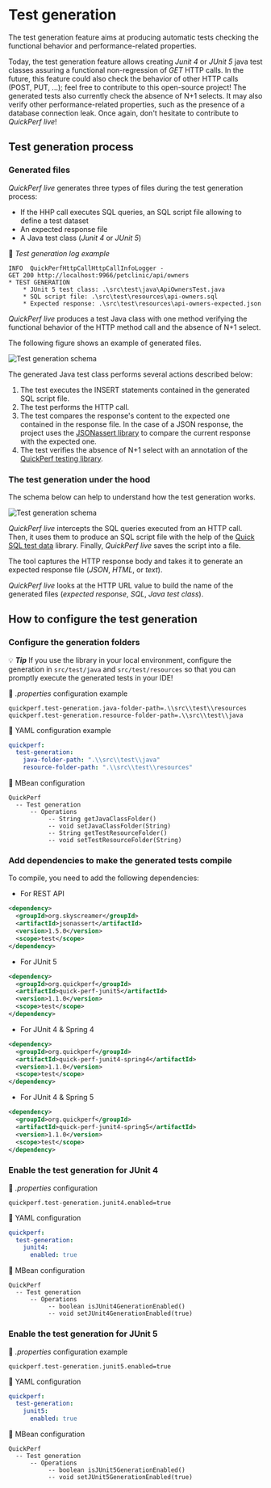 # Test generation

The test generation feature aims at producing automatic tests checking the functional behavior and performance-related properties.

Today, the test generation feature allows creating _Junit 4_ or _JUnit 5_ java test classes assuring a functional non-regression of _GET_ HTTP calls. In the future, this feature could also check the behavior of other HTTP calls (POST, PUT, ...); feel free to contribute to this open-source project! 
The generated tests also currently check the absence of N+1 selects. It may also verify other performance-related properties, such as the presence of a database connection leak. Once again, don't hesitate to contribute to _QuickPerf live_!

## Test generation process

### Generated files

_QuickPerf live_ generates three types of files during the test generation process:
* If the HHP call executes SQL queries, an SQL script file allowing to define a test dataset
* An expected response file
* A Java test class (_Junit 4_ or _JUnit 5_)

:mag_right: _Test generation log example_
```
INFO  QuickPerfHttpCallHttpCallInfoLogger - 
GET 200 http://localhost:9966/petclinic/api/owners
* TEST GENERATION
	* JUnit 5 test class: .\src\test\java\ApiOwnersTest.java
	* SQL script file: .\src\test\resources\api-owners.sql
	* Expected response: .\src\test\resources\api-owners-expected.json
```

_QuickPerf live_ produces a test Java class with one method verifying the functional behavior of the HTTP method call and the absence of N+1 select.


The following figure shows an example of generated files.

![Test generation schema](./generated_files.svg)

The generated Java test class performs several actions described below:
1. The test executes the INSERT statements contained in the generated SQL script file.
2. The test performs the HTTP call.
3. The test compares the response's content to the expected one contained in the response file.
   In the case of a JSON response, the project uses the [JSONassert library](https://github.com/skyscreamer/JSONassert) to compare the current response with the expected one.
4. The test verifies the absence of N+1 select with an annotation of the [QuickPerf testing library](https://github.com/quick-perf/quickperf).

### The test generation under the hood

The schema below can help to understand how the test generation works.

![Test generation schema](./test_generation_schema.svg)

_QuickPerf live_ intercepts the SQL queries executed from an HTTP call. Then, it uses them to produce an SQL script file with the help of  the [Quick SQL test data](https://github.com/quick-perf/quick-sql-test-data) library. Finally, _QuickPerf live_ saves the script into a file.

The tool captures the HTTP response body and takes it to generate an expected response file (_JSON_, _HTML_, or _text_).

_QuickPerf live_ looks at the HTTP URL value to build the name of the generated files (_expected response_, _SQL_, _Java test class_).

## How to configure the test generation

### Configure the generation folders

💡 ***Tip*** If you use the library in your local environment, configure the generation in ```src/test/java``` and ```src/test/resources```  so that you can promptly execute the generated tests in your IDE!

:wrench: _.properties_ configuration example
```properties
quickperf.test-generation.java-folder-path=.\\src\\test\\resources
quickperf.test-generation.resource-folder-path=.\\src\\test\\java
```

:wrench: YAML configuration example
```yaml
quickperf:
  test-generation:
    java-folder-path: ".\\src\\test\\java"
    resource-folder-path: ".\\src\\test\\resources"
```

:wrench: MBean configuration
```
QuickPerf
  -- Test generation
      -- Operations
           -- String getJavaClassFolder()
           -- void setJavaClassFolder(String)
           -- String getTestResourceFolder()
           -- void setTestResourceFolder(String)
```

### Add dependencies to make the generated tests compile

To compile, you need to add the following dependencies:
* For REST API
```xml
<dependency>
  <groupId>org.skyscreamer</groupId>
  <artifactId>jsonassert</artifactId>
  <version>1.5.0</version>
  <scope>test</scope>
</dependency>
```

* For JUnit 5
```xml
<dependency>
  <groupId>org.quickperf</groupId>
  <artifactId>quick-perf-junit5</artifactId>
  <version>1.1.0</version>
  <scope>test</scope>
</dependency>
```

* For JUnit 4 & Spring 4
```xml
<dependency>
  <groupId>org.quickperf</groupId>
  <artifactId>quick-perf-junit4-spring4</artifactId>
  <version>1.1.0</version>
  <scope>test</scope>
</dependency>
```
* For JUnit 4 & Spring 5
```xml
<dependency>
  <groupId>org.quickperf</groupId>
  <artifactId>quick-perf-junit4-spring5</artifactId>
  <version>1.1.0</version>
  <scope>test</scope>
</dependency>
```

### Enable the test generation for JUnit 4

:wrench: _.properties_ configuration
```properties
quickperf.test-generation.junit4.enabled=true
```

:wrench: YAML configuration
```yaml
quickperf:
  test-generation:
    junit4:
      enabled: true
```

:wrench: MBean configuration
```
QuickPerf
  -- Test generation
      -- Operations
           -- boolean isJUnit4GenerationEnabled()
           -- void setJUnit4GenerationEnabled(true)
```

### Enable the test generation for JUnit 5

:wrench: _.properties_ configuration example
```properties
quickperf.test-generation.junit5.enabled=true
```

:wrench: YAML configuration
```yaml
quickperf:
  test-generation:
    junit5:
      enabled: true
```

:wrench: MBean configuration
```
QuickPerf
  -- Test generation
      -- Operations
           -- boolean isJUnit5GenerationEnabled()
           -- void setJUnit5GenerationEnabled(true)
```

